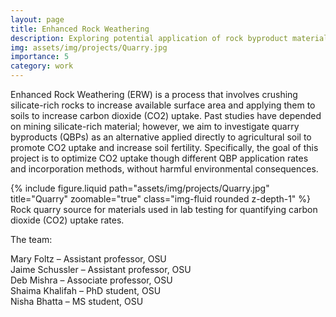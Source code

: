 ```yaml
---
layout: page
title: Enhanced Rock Weathering
description: Exploring potential application of rock byproduct materials to soils for promoting carbon dioxide uptake
img: assets/img/projects/Quarry.jpg
importance: 5
category: work
---
```


Enhanced Rock Weathering (ERW) is a process that involves crushing silicate-rich rocks to increase available surface area and applying them to soils to increase carbon dioxide (CO2) uptake. Past studies have depended on mining silicate-rich material; however, we aim to investigate quarry byproducts (QBPs) as an alternative applied directly to agricultural soil to promote CO2 uptake and increase soil fertility. Specifically, the goal of this project is to optimize CO2 uptake though different QBP application rates and incorporation methods, without harmful environmental consequences. 

<div class="row">
    <div class="col-sm mt-3 mt-md-0">
        {% include figure.liquid path="assets/img/projects/Quarry.jpg" title="Quarry" zoomable="true" class="img-fluid rounded z-depth-1" %}
    </div>
</div>
<div class="caption">
    Rock quarry source for materials used in lab testing for quantifying carbon dioxide (CO2) uptake rates.
</div>

The team:<br>

Mary Foltz – Assistant professor, OSU<br>
Jaime Schussler – Assistant professor, OSU<br>
Deb Mishra – Associate professor, OSU<br>
Shaima Khalifah – PhD student, OSU<br>
Nisha Bhatta – MS student, OSU<br>

